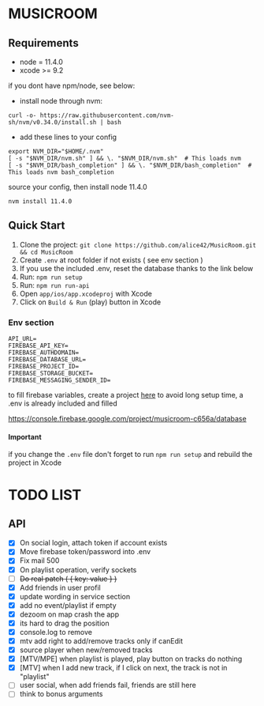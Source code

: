 # MUSICROOM

## Requirements

- node = 11.4.0
- xcode >= 9.2

if you dont have npm/node, see below:

- install node through nvm:

```
curl -o- https://raw.githubusercontent.com/nvm-sh/nvm/v0.34.0/install.sh | bash
```

- add these lines to your config

```
export NVM_DIR="$HOME/.nvm"
[ -s "$NVM_DIR/nvm.sh" ] && \. "$NVM_DIR/nvm.sh"  # This loads nvm
[ -s "$NVM_DIR/bash_completion" ] && \. "$NVM_DIR/bash_completion"  # This loads nvm bash_completion
```

source your config, then install node 11.4.0

```
nvm install 11.4.0
```

## Quick Start

1. Clone the project: `git clone https://github.com/alice42/MusicRoom.git && cd MusicRoom`
2. Create `.env` at root folder if not exists ( see env section )
3. If you use the included .env, reset the database thanks to the link below
4. Run: `npm run setup`
5. Run: `npm run run-api`
6. Open `app/ios/app.xcodeproj` with Xcode
7. Click on `Build & Run` (play) button in Xcode

### Env section

```
API_URL=
FIREBASE_API_KEY=
FIREBASE_AUTHDOMAIN=
FIREBASE_DATABASE_URL=
FIREBASE_PROJECT_ID=
FIREBASE_STORAGE_BUCKET=
FIREBASE_MESSAGING_SENDER_ID=
```

to fill firebase variables, create a project [here](https://console.firebase.google.com) 
to avoid long setup time, a .env is already included and filled

https://console.firebase.google.com/project/musicroom-c656a/database

#### Important

if you change the `.env` file don't forget to run `npm run setup` and rebuild the project in Xcode

# TODO LIST

## API

- [x] On social login, attach token if account exists
- [x] Move firebase token/password into .env
- [x] Fix mail 500
- [x] On playlist operation, verify sockets
- [ ] ~~Do real patch ( { key: value } )~~
- [x] Add friends in user profil
- [x] update wording in service section
- [x] add no event/playlist if empty
- [x] dezoom on map crash the app
- [x] its hard to drag the position
- [x] console.log to remove
- [x] mtv add right to add/remove tracks only if canEdit
- [x] source player when new/removed tracks
- [x] [MTV/MPE] when playlist is played, play button on tracks do nothing
- [x] [MTV] when I add new track, if I click on next, the track is not in "playlist"
- [ ] user social, when add friends fail, friends are still here
- [ ] think to bonus arguments
